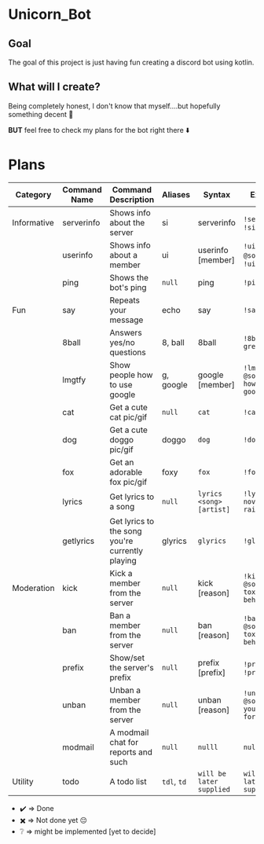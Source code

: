 # Unicorn_Bot
## Goal
The goal of this project is just having fun creating a discord bot using kotlin.

## What will I create?
Being completely honest, I don't know that myself....but hopefully something decent :rofl:

**BUT** feel free to check my plans for the bot right there ⬇️



# Plans

| Category    | Command Name | Command Description                             | Aliases     | Syntax                   | Example                              | Is done |
| ----------- | ------------ | ----------------------------------------------- | ----------- | ------------------------ | ------------------------------------ | ------- |
| Informative | serverinfo   | Shows info about the server                     | si          | serverinfo               | `!serverinfo`, `!si`                 | ✖️      |
|             | userinfo     | Shows info about a member                       | ui          | userinfo [member]        | `!ui @someone`, `!ui`                | ✖️      |
|             | ping         | Shows the bot's ping                            | `null`      | ping                     | `!ping`                              | ✔️️     |
| Fun         | say          | Repeats your message                            | echo        | say <message>            | `!say hello`                         | ✔️️     |
|             | 8ball        | Answers yes/no questions                        | 8, ball     | 8ball <question>         | `!8ball am I great?`                 | ✔️      |
|             | lmgtfy       | Show people how to use google                   | g, google   | google [member] <query>  | `!lmgtfy @someone how to use google` | ✔️️     |
|             | cat          | Get a cute cat pic/gif                          | `null`      | `cat`                    | `!cat`                               | ✔️      |
|             | dog          | Get a cute doggo pic/gif                        | doggo       | `dog`                    | `!dog`                               | ✔️      |
|             | fox          | Get an adorable fox pic/gif                     | foxy        | `fox`                    | `!fox`                               | ✔️      |
|             | lyrics       | Get lyrics to a song                            | `null`      | `lyrics <song> [artist]` | `!lyrics november rain`              | ✔️      |
|             | getlyrics    | Get lyrics to the song you're currently playing | glyrics     | `glyrics`                | `!glyrics`                           | ✔️      |
| Moderation  | kick         | Kick a member from the server                   | `null`      | kick <member> [reason]   | `!kick @someone toxic behavior`      | ✖️      |
|             | ban          | Ban a member from the server                    | `null`      | ban <member> [reason]    | `!ban @someone toxic behavior`       | ✖️      |
|             | prefix       | Show/set the server's prefix                    | `null`      | prefix [prefix]          | `!prefix`, `!prefix $`               | ✖️      |
|             | unban        | Unban a member from the server                  | `null`      | unban <member> [reason]  | `!unban @someone you're forgiven`    | ✖️      |
|             | modmail      | A modmail chat for reports and such             | `null`      | `nulll`                  | `null`                               | ✖️      |
| Utility     | todo         | A todo list                                     | `tdl`, `td` | `will be later supplied` | `will be later supplied`             | ❔      |


- ✔️️ => Done
- ✖️ => Not done yet :pensive:
- ❔ => might be implemented [yet to decide]
